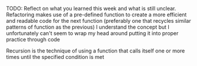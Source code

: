 TODO: Reflect on what you learned this week and what is still unclear.
Refactoring makes use of a pre-defined function to create a more efficient and readable code for the next function (preferably one that recycles similar patterns of function as the previous)
I understand the concept but I unfortunately can't seem to wrap my head around putting it into proper practice through code

Recursion is the technique of using a function that calls itself one or more times until the specified condition is met
